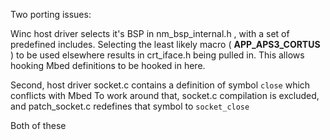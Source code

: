 
Two porting issues:

Winc host driver selects it's BSP in nm_bsp_internal.h , with a set of predefined includes.
Selecting the least likely macro ( __APP_APS3_CORTUS__ ) to be used elsewhere results in crt_iface.h being pulled in.
This allows hooking Mbed definitions to be hooked in here.

Second, host driver socket.c contains a definition of symbol `close` which conflicts with Mbed
To work around that, socket.c compilation is excluded, and patch_socket.c redefines that symbol to `socket_close`

Both of these 


